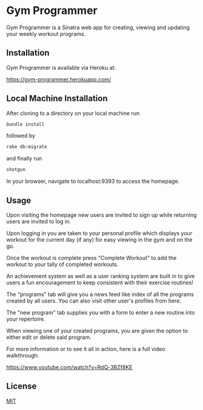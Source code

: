 # Gym Programmer

Gym Programmer is a Sinatra web app for creating, viewing and updating your weekly workout programs.

## Installation

Gym Programmer is available via Heroku at:

https://gym-programmer.herokuapp.com/

## Local Machine Installation

After cloning to a directory on your local machine run
```bash
bundle install
```
followed by 
```bash
rake db:migrate
```
and finally run
```bash
shotgun 
```
In your browser, navigate to localhost:9393 to access the homepage.

## Usage
Upon visiting the homepage new users are invited to sign up while returning users are invited to log in.

Upon logging in you are taken to your personal profile which displays your workout for the current day (if any) for easy viewing  in the gym and on the go.

Once the workout is complete press "Complete Workout" to add the workout to your tally of completed workouts.

An achievement system as well as a user ranking system are built in to give users a fun encouragement to keep consistent with their exercise routines!

The "programs" tab will give you a news feed like index of all the programs created by all users. You can also visit other user's profiles from here. 

The "new program" tab supplies you with a form to enter a new routine into your repertoire. 

When viewing one of your created programs, you are given the option to either edit or delete said program.

For more information or to see it all in action, here is a full video walkthrough:

https://www.youtube.com/watch?v=RdQ-3BZf8KE


## License
[MIT](https://choosealicense.com/licenses/mit/)